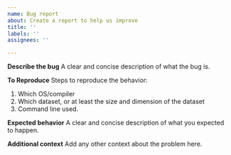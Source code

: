 ```yaml
---
name: Bug report
about: Create a report to help us improve
title: ''
labels: ''
assignees: ''

---
```


**Describe the bug**
A clear and concise description of what the bug is.

**To Reproduce**
Steps to reproduce the behavior:
1. Which OS/compiler
2. Which dataset, or at least the size and dimension of the dataset
3. Command line used.

**Expected behavior**
A clear and concise description of what you expected to happen.

**Additional context**
Add any other context about the problem here.

